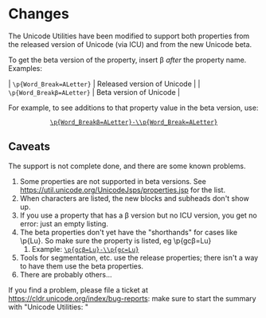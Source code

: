 # Changes

The Unicode Utilities have been modified to support both properties from the
released version of Unicode (via ICU) and from the new Unicode beta.

To get the beta version of the property, insert β *after* the property name.
Examples:

| `\p{Word_Break=ALetter}` | Released version of Unicode |
| `\p{Word_Breakβ=ALetter}` | Beta version of Unicode     |


For example, to see additions to that property value in the beta version, use:

<center>

[`\p{Word_Breakβ=ALetter}-\\p{Word_Break=ALetter}`](https://util.unicode.org/UnicodeJsps/list-unicodeset.jsp?a=%5Cp%7BWord_Break%CE%B2%3DALetter%7D-%5Cp%7BWord_Break%3DALetter%7D&g=&i=)

</center>


## Caveats

The support is not complete done, and there are some known problems.

1.  Some properties are not supported in beta versions. See
    <https://util.unicode.org/UnicodeJsps/properties.jsp>
    for the list.
2.  When characters are listed, the new blocks and subheads don't show up.
3.  If you use a property that has a β version but no ICU version, you get no
    error: just an empty listing.
4.  The beta properties don't yet have the "shorthands" for cases like \\p{Lu}.
    So make sure the property is listed, eg \\p{gcβ=Lu}
    1.  Example:
        [`\p{gcβ=Lu}-\\p{gc=Lu}`](https://util.unicode.org/UnicodeJsps/list-unicodeset.jsp?a=%5Cp%7Bgc%CE%B2%3DLu%7D-%5Cp%7Bgc%3DLu%7D&g=&i=)
5.  Tools for segmentation, etc. use the release properties; there isn't a way
    to have them use the beta properties.
6.  There are probably others...

If you find a problem, please file a ticket at
<https://cldr.unicode.org/index/bug-reports>: make sure to start the summary with
"Unicode Utilities: "
